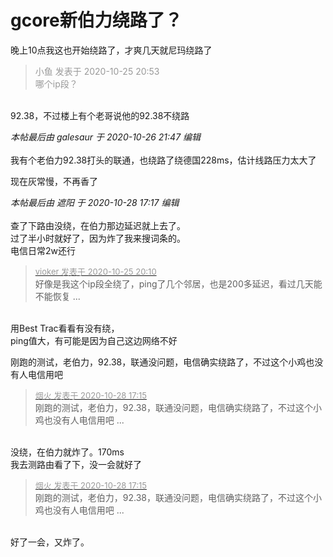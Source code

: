 # gcore新伯力绕路了？


晚上10点我这也开始绕路了，才爽几天就尼玛绕路了<img id="aimg_V78O9" onclick="zoom(this, this.src, 0, 0, 0)" class="zoom" src="https://cdn.jsdelivr.net/gh/hishis/forum-master/public/images/patch.gif" onmouseover="img_onmouseoverfunc(this)" onload="thumbImg(this)" border="0" alt="" />

<div class="quote"><blockquote><font color="#999999">小鱼 发表于 2020-10-25 20:53</font><br />
<font color="#999999">哪个ip段？</font></blockquote></div><br />
92.38，不过楼上有个老哥说他的92.38不绕路

<i class="pstatus"> 本帖最后由 galesaur 于 2020-10-26 21:47 编辑 </i><br />
<br />
我有个老伯力92.38打头的联通，也绕路了绕德国228ms，估计线路压力太大了<img id="aimg_FZqqE" onclick="zoom(this, this.src, 0, 0, 0)" class="zoom" src="https://cdn.jsdelivr.net/gh/hishis/forum-master/public/images/patch.gif" onmouseover="img_onmouseoverfunc(this)" onload="thumbImg(this)" border="0" alt="" />

现在灰常慢，不再香了

<i class="pstatus"> 本帖最后由 遮阳 于 2020-10-28 17:17 编辑 </i><br />
<br />
查了下路由没绕，在伯力那边延迟就上去了。<br />
过了半小时就好了，因为炸了我来搜词条的。<br />
电信日常2w还行

<div class="quote"><blockquote><font size="2"><a href="https://www.hostloc.com/forum.php?mod=redirect&amp;goto=findpost&amp;pid=9351089&amp;ptid=758318" target="_blank"><font color="#999999">vioker 发表于 2020-10-25 20:10</font></a></font><br />
好像是我这个ip段全绕了，ping了几个邻居，也是200多延迟，看过几天能不能恢复 ...</blockquote></div><br />
用Best Trac看看有没有绕，<br />
ping值大，有可能是因为自己这边网络不好

<img id="aimg_sM7MS" onclick="zoom(this, this.src, 0, 0, 0)" class="zoom" src="https://s1.ax1x.com/2020/10/28/B3wowR.png" onmouseover="img_onmouseoverfunc(this)" onload="thumbImg(this)" border="0" alt="" /><br />
刚跑的测试，老伯力，92.38，联通没问题，电信确实绕路了，不过这个小鸡也没有人电信用吧

<div class="quote"><blockquote><font size="2"><a href="https://www.hostloc.com/forum.php?mod=redirect&amp;goto=findpost&amp;pid=9365028&amp;ptid=758318" target="_blank"><font color="#999999">烟火 发表于 2020-10-28 17:15</font></a></font><br />
刚跑的测试，老伯力，92.38，联通没问题，电信确实绕路了，不过这个小鸡也没有人电信用吧 ...</blockquote></div><br />
没绕，在伯力就炸了。170ms<br />
我去测路由看了下，没一会就好了

<div class="quote"><blockquote><font size="2"><a href="https://www.hostloc.com/forum.php?mod=redirect&amp;goto=findpost&amp;pid=9365028&amp;ptid=758318" target="_blank"><font color="#999999">烟火 发表于 2020-10-28 17:15</font></a></font><br />
刚跑的测试，老伯力，92.38，联通没问题，电信确实绕路了，不过这个小鸡也没有人电信用吧 ...</blockquote></div><br />
好了一会，又炸了。
